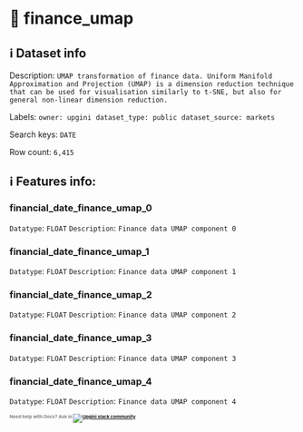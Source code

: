 # 📖 finance_umap 
## ℹ️ Dataset info 
Description: `UMAP transformation of finance data. Uniform Manifold Approximation and Projection (UMAP) is a dimension reduction technique that can be used for visualisation similarly to t-SNE, but also for general non-linear dimension reduction. ` 

Labels: ` owner: upgini ` &nbsp;` dataset_type: public ` &nbsp;` dataset_source: markets ` &nbsp;

Search keys: 
` DATE ` &nbsp;

Row count: `6,415` 

## ℹ️ Features info:

### financial_date_finance_umap_0
`Datatype`: `FLOAT`
`Description`: `Finance data UMAP component 0`

### financial_date_finance_umap_1
`Datatype`: `FLOAT`
`Description`: `Finance data UMAP component 1`

### financial_date_finance_umap_2
`Datatype`: `FLOAT`
`Description`: `Finance data UMAP component 2`

### financial_date_finance_umap_3
`Datatype`: `FLOAT`
`Description`: `Finance data UMAP component 3`

### financial_date_finance_umap_4
`Datatype`: `FLOAT`
`Description`: `Finance data UMAP component 4`



<span style="color:grey;font-weight:700;font-size:8px">
    Need help with Docs? Ask in
    <a href="https://4mlg.short.gy/join-upgini-community">
        <img alt="Upgini slack community" src="https://img.shields.io/badge/slack-@upgini-orange.svg?logo=slack">
    </a>
</span>